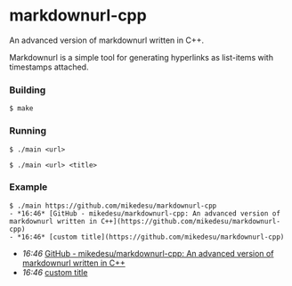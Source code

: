 # markdownurl-cpp

An advanced version of markdownurl written in C++.

Markdownurl is a simple tool for generating hyperlinks as list-items with
timestamps attached.

### Building

`$ make`

### Running

`$ ./main <url>`

`$ ./main <url> <title>`

### Example

```
$ ./main https://github.com/mikedesu/markdownurl-cpp
- *16:46* [GitHub - mikedesu/markdownurl-cpp: An advanced version of markdownurl written in C++](https://github.com/mikedesu/markdownurl-cpp)
- *16:46* [custom title](https://github.com/mikedesu/markdownurl-cpp)
```

- *16:46* [GitHub - mikedesu/markdownurl-cpp: An advanced version of markdownurl written in C++](https://github.com/mikedesu/markdownurl-cpp)
- *16:46* [custom title](https://github.com/mikedesu/markdownurl-cpp)

